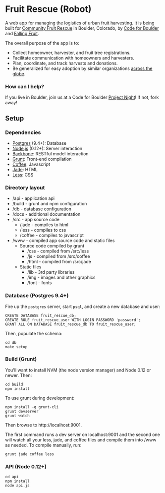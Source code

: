 Fruit Rescue (Robot)
===================

A web app for managing the logistics of urban fruit harvesting. 
It is being built for [Community Fruit Rescue](http://fruitrescue.org) in Boulder, Colorado, 
by [Code for Boulder](http://www.codeforboulder.org/) and [Falling Fruit](http://fallingfruit.org).

The overall purpose of the app is to:

- Collect homeowner, harvester, and fruit tree registrations.
- Facilitate communication with homeowners and harvesters.
- Plan, coordinate, and track harvests and donations.
- Be generalized for easy adoption by similar organizations [across the globe](http://fallingfruit.org/sharing).

### How can I help?
If you live in Boulder, join us at a Code for Boulder [Project Night](http://www.meetup.com/CodeForBoulder/)!
If not, fork away!

## Setup

### Dependencies

- [Postgres](http://www.postgresql.org/) (9.4+): Database
- [Node.js](https://nodejs.org/) (0.12+): Server interaction
- [Backbone](https://github.com/jashkenas/backbone): RESTful model interaction
- [Grunt](http://gruntjs.com/): Front-end compilation
- [Coffee](http://coffeescript.org/): Javascript
- [Jade](http://jade-lang.com/): HTML
- [Less](http://lesscss.org/): CSS

### Directory layout

  * /api - application api
  * /build - grunt and npm configuration
  * /db - database configuration
  * /docs - additional documentation
  * /src - app source code
    * /jade - compiles to html
    * /less - compiles to css
    * /coffee - compiles to javascript
  * /www - compiled app source code and static files
    * Source code compiled by grunt
      * /css - compiled from /src/less
      * /js - compiled from /src/coffee
      * /html - compiled from /src/jade
    * Static files
      * /lib - 3rd party libraries
      * /img - images and other graphics
      * /font - fonts

### Database (Postgres 9.4+)

Fire up the `postgres` server, start `psql`, and create a new database and user:

```
CREATE DATABASE fruit_rescue_db;
CREATE ROLE fruit_rescue_user WITH LOGIN PASSWORD 'password';
GRANT ALL ON DATABASE fruit_rescue_db TO fruit_rescue_user;
```

Then, populate the schema:

```
cd db
make setup
```

### Build (Grunt)

You'll want to install NVM (the node version manager) and Node 0.12 or newer. Then:

```
cd build
npm install
```

To use grunt during development:

```
npm install -g grunt-cli
grunt devserver
grunt watch
```

Then browse to http://localhost:9001.

The first command runs a dev server on localhost:9001 and the second one will watch all your less, jade, and coffee files and compile them into /www as needed. To compile manually, run:

```
grunt jade coffee less
```

### API (Node 0.12+)

```
cd api
npm install
node api.js
```